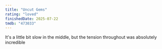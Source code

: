 ```yaml
---
title: "Uncut Gems"
rating: "loved"
finishedDate: 2025-07-22
tmdb: "473033"
---
```


It's a little bit slow in the middle, but the tension throughout was absolutely incredible
